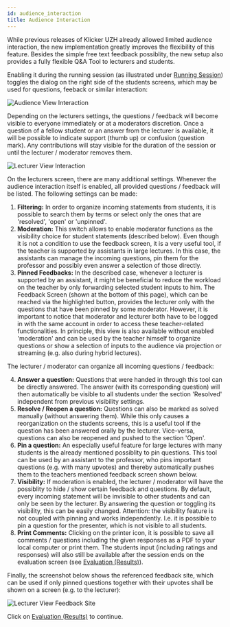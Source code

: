```yaml
---
id: audience_interaction
title: Audience Interaction
---
```


While previous releases of Klicker UZH already allowed limited audience interaction, the new implementation greatly improves the flexibility of this feature. Besides the simple free text feedback possiblity, the new setup also provides a fully flexible Q&A Tool to lecturers and students.

Enabling it during the running session (as illustrated under [Running Session](session_running.md)) toggles the dialog on the right side of the students screens, which may be used for questions, feeback or similar interaction:

![Audience View Interaction](assets/audience_view_interaction.png)

Depending on the lecturers settings, the questions / feedback will become visible to everyone immediately or at a moderators discretion. Once a question of a fellow student or an answer from the lecturer is available, it will be possible to indicate support (thumb up) or confusion (question mark). Any contributions will stay visible for the duration of the session or until the lecturer / moderator removes them.

![Lecturer View Interaction](assets/lecturer_view_interaction.png)

On the lecturers screen, there are many additional settings. Whenever the audience interaction itself is enabled, all provided questions / feedback will be listed. The following settings can be made:

1. **Filtering:** In order to organize incoming statements from students, it is possible to search them by terms or select only the ones that are 'resolved', 'open' or 'unpinned'.
2. **Moderation:** This switch allows to enable moderator functions as the visibility choice for student statements (described below). Even though it is not a condition to use the feedback screen, it is a very useful tool, if the teacher is supported by assistants in large lectures. In this case, the assistants can manage the incoming questions, pin them for the professor and possibly even answer a selection of those directly.
3. **Pinned Feedbacks:** In the described case, whenever a lecturer is supported by an assistant, it might be beneficial to reduce the workload on the teacher by only forwarding selected student inputs to him. The Feedback Screen (shown at the bottom of this page), which can be reached via the highlighted button, provides the lecturer only with the questions that have been pinned by some moderator. However, it is important to notice that moderator and lecturer both have to be logged in with the same account in order to access these teacher-related functionalities. In principle, this view is also available without enabled 'moderation' and can be used by the teacher himself to organize questions or show a selection of inputs to the audience via projection or streaming (e.g. also during hybrid lectures).

The lecturer / moderator can organize all incoming questions / feedback:

4. **Answer a question:** Questions that were handed in through this tool can be directly answered. The answer (with its corresponding question) will then automatically be visible to all students under the section 'Resolved' independent from previous visibility settings.
5. **Resolve / Reopen a question:** Questions can also be marked as solved manually (without answering them). While this only causes a reorganization on the students screens, this is a useful tool if the question has been answered orally by the lecturer. Vice-versa, questions can also be reopened and pushed to the section 'Open'.
6. **Pin a question:** An especially useful feature for large lectures with many students is the already mentioned possiblity to pin questions. This tool can be used by an assistant to the professor, who pins important questions (e.g. with many upvotes) and thereby automatically pushes them to the teachers mentioned feedback screen shown below.
7. **Visibility:** If moderation is enabled, the lecturer / moderator will have the possiblity to hide / show certain feedback and questions. By default, every incoming statement will be invisible to other students and can only be seen by the lecturer. By answering the question or toggling its visibility, this can be easily changed. Attention: the visibility feature is not coupled with pinning and works independently. I.e. it is possible to pin a question for the presenter, which is not visible to all students.
8. **Print Comments:** Clicking on the printer icon, it is possible to save all comments / questions including the given responses as a PDF to your local computer or print them. The students input (including ratings and responses) will also still be available after the session ends on the evaluation screen (see [Evaluation (Results)](evaluation.md)).

<!-- Previous functionalities that might be readded to the audience interaction section later on in a similar or modified manner:
12. **Confusion-Barometer:** The Confusion-Barometer enables the audience to give feedback about the speed and difficulty of the speech or lecture. Click the button to activate or deactivate the function. Below the feedback about the speed and difficulty is presented in separate graphs.
13. **Feedback-Channel:** The Feedback-Channel allows the audience to ask questions and give text feedback to the speaker. This function can be activated or deactivated with the button. Furthermore, the speaker may decide whether the feedbacks should be visible to the audience or not.
14. **Pause Session:** Click here if you want to pause at the current state of a session and continue the same session later on (by reactivating it from the session list).
15. **Cancel Session:** Click here if you want to cancel the session and restart it from a fresh state. Please note that this will remove all results that might have previously been collected for this session. Once the cancellation has been confirmed, the session can be restarted from the session list. -->

Finally, the screenshot below shows the referenced feedback site, which can be used if only pinned questions together with their upvotes shall be shown on a screen (e.g. to the lecturer):

![Lecturer View Feedback Site](assets/lecturer_view_feedbackSite.png)

Click on [Evaluation (Results)](evaluation.md) to continue.

